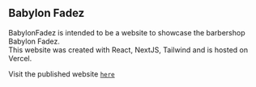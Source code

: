 ## Babylon Fadez

BabylonFadez is intended to be a website to showcase the barbershop Babylon Fadez.<br/>
This website was created with React, NextJS, Tailwind and is hosted on Vercel.

Visit the published website [`here`](https://babylonfadez.vercel.app)
